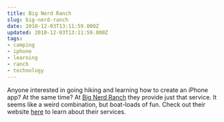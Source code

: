 ```yaml
---
title: Big Nerd Ranch
slug: big-nerd-ranch
date: 2010-12-03T13:11:59.000Z
updated: 2010-12-03T13:11:59.000Z
tags:
- camping
- iphone
- learning
- ranch
- technology
---
```


Anyone interested in going hiking and learning how to create an iPhone app?  At the same time?  At <a href="http://www.bignerdranch.com/home">Big Nerd Ranch</a> they provide just that service.  It seems like a weird combination, but boat-loads of fun.  Check out their website <a href="http://www.bignerdranch.com/home">here</a> to learn about their services.  
